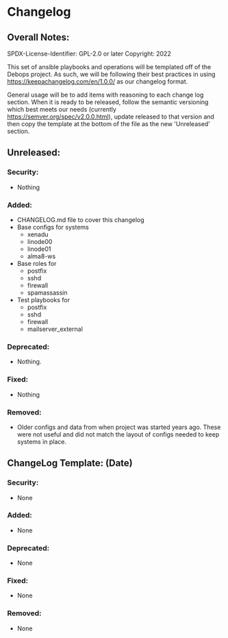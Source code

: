 # Changelog


## Overall Notes:

SPDX-License-Identifier: GPL-2.0 or later
Copyright: 2022

This set of ansible playbooks and operations will be templated off of
the Debops project. As such, we will be following their best practices
in using https://keepachangelog.com/en/1.0.0/ as our changelog format.

General usage will be to add items with reasoning to each change log
section. When it is ready to be released, follow the semantic versioning
which best meets our needs (currently
https://semver.org/spec/v2.0.0.html), update released to that version
and then copy the template at the bottom of the file as the new
'Unreleased' section. 

## Unreleased:

### Security:
* Nothing

### Added:
* CHANGELOG.md file to cover this changelog
* Base configs for systems
  - xenadu
  - linode00
  - linode01
  - alma8-ws
* Base roles for 
  - postfix
  - sshd
  - firewall
  - spamassassin
* Test playbooks for
  - postfix
  - sshd
  - firewall
  - mailserver_external

### Deprecated:
* Nothing.

### Fixed:
* Nothing

### Removed:
* Older configs and data from when project was started years ago. These
  were not useful and did not match the layout of configs needed to keep
  systems in place.


## ChangeLog Template: (Date)

### Security:
* None

### Added:
* None

### Deprecated:
* None

### Fixed:
* None

### Removed:
* None

